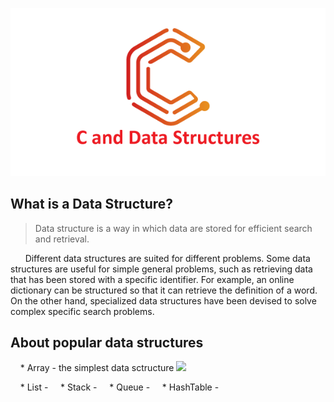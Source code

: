 <p align="center">
  <img src="https://github.com/StarKerrr/CCollections/blob/master/res/c-and-data-structures.png?raw=true" alt="CDS"/>
</p>

## What is a Data Structure?
> Data structure is a way in which data are stored for efficient search and retrieval.

&nbsp; &nbsp; &nbsp; Different data structures are suited for different problems. Some data structures are useful for simple general problems, such as retrieving data that has been stored with a specific identifier. For example, an online dictionary can be structured so that it can retrieve the definition of a word. On the other hand, specialized data structures have been devised to solve complex specific search problems.




## About popular data structures
> 
&nbsp; &nbsp; * Array - the simplest data sctructure 
![]("https://github.com/StarKerrr/CCollections/blob/master/res/array-diargam.png?raw=true")

&nbsp; &nbsp; * List - 
&nbsp; &nbsp; * Stack - 
&nbsp; &nbsp; * Queue -
&nbsp; &nbsp; * HashTable -
